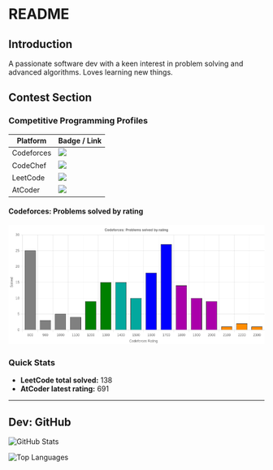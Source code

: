 # README

## Introduction
A passionate software dev with a keen interest in problem solving and advanced algorithms. Loves learning new things.

## Contest Section

### Competitive Programming Profiles
| Platform   | Badge / Link |
|------------|--------------|
| Codeforces | [![](https://img.shields.io/badge/Codeforces-x2.0-blue)](https://codeforces.com/profile/x2.0) |
| CodeChef   | [![](https://img.shields.io/badge/CodeChef-awatanshsingh1-orange)](https://www.codechef.com/users/awatanshsingh1) |
| LeetCode   | [![](https://img.shields.io/badge/LeetCode-X2-0-yellow)](https://leetcode.com/X2-0) |
| AtCoder    | [![](https://img.shields.io/badge/AtCoder-awatansh-red)](https://atcoder.jp/users/awatansh) |

#### Codeforces: Problems solved by rating
<div align="center">
  <img src="assets/cf_rating_chart.png" alt="Codeforces problems solved by rating" />
</div>

### Quick Stats
- **LeetCode total solved:** 138
- **AtCoder latest rating:** 691

---

## Dev: GitHub
![GitHub Stats](https://github-readme-stats.vercel.app/api?username=awatansh&show_icons=true&theme=dark)

![Top Languages](https://github-readme-stats.vercel.app/api/top-langs/?username=awatansh&layout=compact&theme=dark)
